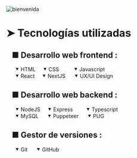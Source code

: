 ![bienvenida](https://github.com/user-attachments/assets/c9acfb39-982c-4054-932e-571686875889)
# ➤ Tecnologías utilizadas
## &nbsp;&nbsp; ■ Desarrollo web frontend :
&nbsp;&nbsp;&nbsp;&nbsp;&nbsp;&nbsp;⯆ HTML&nbsp;&nbsp;&nbsp;&nbsp;&nbsp;⯆ CSS&nbsp;&nbsp;&nbsp;&nbsp;&nbsp;&nbsp;&nbsp;&nbsp;&nbsp;&nbsp;⯆ Javascript <br>
&nbsp;&nbsp;&nbsp;&nbsp;&nbsp;&nbsp;⯆ React&nbsp;&nbsp;&nbsp;&nbsp;&nbsp;⯆ NextJS&nbsp;&nbsp;&nbsp;&nbsp;&nbsp;&nbsp;⯆ UX/UI Design  <br>

## &nbsp;&nbsp; ■ Desarrollo web backend :
&nbsp;&nbsp;&nbsp;&nbsp;&nbsp;&nbsp;⯆ NodeJS&nbsp;&nbsp;&nbsp;&nbsp;&nbsp;⯆ Express&nbsp;&nbsp;&nbsp;&nbsp;&nbsp;&nbsp;&nbsp;&nbsp;&nbsp;⯆ Typescript <br>
&nbsp;&nbsp;&nbsp;&nbsp;&nbsp;&nbsp;⯆ MySQL&nbsp;&nbsp;&nbsp;&nbsp;&nbsp;&nbsp;⯆ Puppeteer&nbsp;&nbsp;&nbsp;&nbsp;&nbsp;&nbsp;⯆ PUG  <br>

## &nbsp;&nbsp; ■ Gestor de versiones :
&nbsp;&nbsp;&nbsp;&nbsp;&nbsp;&nbsp;⯆ Git&nbsp;&nbsp;&nbsp;&nbsp;&nbsp;&nbsp;⯆ GitHub <br>

